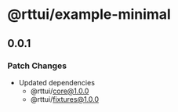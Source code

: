# @rttui/example-minimal

## 0.0.1

### Patch Changes

- Updated dependencies
  - @rttui/core@1.0.0
  - @rttui/fixtures@1.0.0
